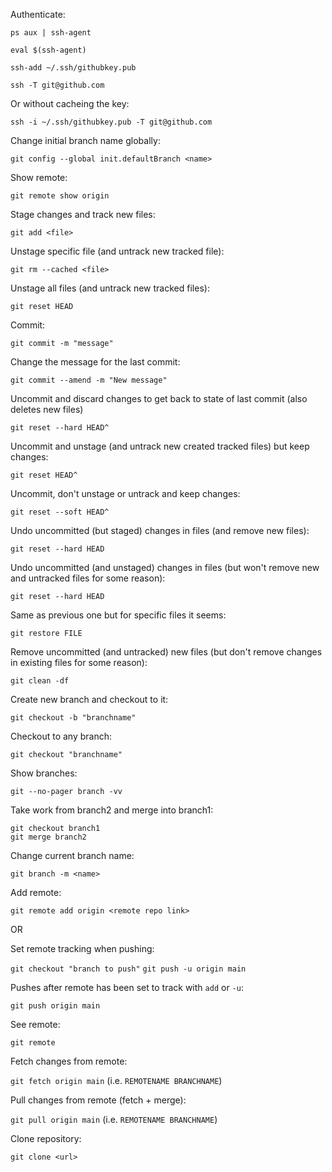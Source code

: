 Authenticate:

`ps aux | ssh-agent`

`eval $(ssh-agent)`

`ssh-add ~/.ssh/githubkey.pub`

`ssh -T git@github.com`

Or without cacheing the key:

`ssh -i ~/.ssh/githubkey.pub -T git@github.com`

Change initial branch name globally:

`git config --global init.defaultBranch <name>`

Show remote:

`git remote show origin`

Stage changes and track new files:

`git add <file>`

Unstage specific file (and untrack new tracked file):

`git rm --cached <file>`

Unstage all files (and untrack new tracked files):

`git reset HEAD`

Commit:

`git commit -m "message"`

Change the message for the last commit:

`git commit --amend -m "New message"`

Uncommit and discard changes to get back to state of last commit (also deletes new files)

`git reset --hard HEAD^`

Uncommit and unstage (and untrack new created tracked files) but keep changes:

`git reset HEAD^`

Uncommit, don't unstage or untrack and keep changes:

`git reset --soft HEAD^`

Undo uncommitted (but staged) changes in files (and remove new files):

`git reset --hard HEAD`

Undo uncommitted (and unstaged) changes in files (but won't remove new and untracked files for some reason):

`git reset --hard HEAD`

Same as previous one but for specific files it seems:

`git restore FILE`

Remove uncommitted (and untracked) new files (but don't remove changes in existing files for some reason):

`git clean -df`

Create new branch and checkout to it:

`git checkout -b "branchname"`

Checkout to any branch:

`git checkout "branchname"`

Show branches:

`git --no-pager branch -vv`

Take work from branch2 and merge into branch1:

```
git checkout branch1
git merge branch2
```

Change current branch name:

`git branch -m <name>`

Add remote:

`git remote add origin <remote repo link>`

OR

Set remote tracking when pushing:

`git checkout "branch to push"`
`git push -u origin main`

Pushes after remote has been set to track with `add` or `-u`:

`git push origin main`

See remote:

`git remote`

Fetch changes from remote:

`git fetch origin main` (i.e. `REMOTENAME BRANCHNAME`)

Pull changes from remote (fetch + merge):

`git pull origin main` (i.e. `REMOTENAME BRANCHNAME`)

Clone repository:

`git clone <url>`
